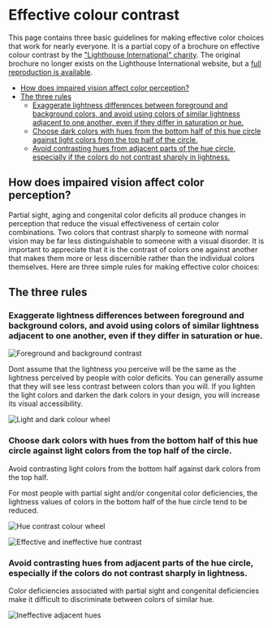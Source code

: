 # Effective colour contrast

This page contains three basic guidelines for making effective color choices that work for nearly everyone. It is a partial copy of a brochure on effective colour contrast by the ["Lighthouse International" charity](http://www.lighthouseguild.org/). The original brochure no longer exists on the Lighthouse International website, but a [full reproduction is available](http://www.cs.mtu.edu/~nilufer/classes/cs3611/interesting-stuff/designing-with-colors-1/color_contrast.htm).

* [How does impaired vision affect color perception?](#how-does-impaired-vision-affect-color-perception)
* [The three rules](#the-three-rules)
    * [Exaggerate lightness differences between foreground and background colors, and avoid using colors of similar lightness adjacent to one another, even if they differ in saturation or hue.](#exaggerate-lightness-differences-between-foreground-and-background-colors-and-avoid-using-colors-of-similar-lightness-adjacent-to-one-another-even-if-they-differ-in-saturation-or-hue)
    * [Choose dark colors with hues from the bottom half of this hue circle against light colors from the top half of the circle.](#choose-dark-colors-with-hues-from-the-bottom-half-of-this-hue-circle-against-light-colors-from-the-top-half-of-the-circle)
    * [Avoid contrasting hues from adjacent parts of the hue circle, especially if the colors do not contrast sharply in lightness.](#avoid-contrasting-hues-from-adjacent-parts-of-the-hue-circle-especially-if-the-colors-do-not-contrast-sharply-in-lightness)

## How does impaired vision affect color perception?

Partial sight, aging and congenital color deficits all produce changes in perception that reduce the visual effectiveness of certain color combinations. Two colors that contrast sharply to someone with normal vision may be far less distinguishable to someone with a visual disorder. It is important to appreciate that it is the contrast of colors one against another that makes them more or less discernible rather than the individual colors themselves. Here are three simple rules for making effective color choices:

## The three rules

### Exaggerate lightness differences between foreground and background colors, and avoid using colors of similar lightness adjacent to one another, even if they differ in saturation or hue.

![Foreground and background contrast](images/color_contrast_01.jpg)

Dont assume that the lightness you perceive will be the same as the lightness perceived by people with color deficits. You can generally assume that they will see less contrast between colors than you will. If you lighten the light colors and darken the dark colors in your design, you will increase its visual accessibility.

![Light and dark colour wheel](images/color_contrast_02.gif)

### Choose dark colors with hues from the bottom half of this hue circle against light colors from the top half of the circle.

Avoid contrasting light colors from the bottom half against dark colors from the top half.

For most people with partial sight and/or congenital color deficiencies, the lightness values of colors in the bottom half of the hue circle tend to be reduced.

![Hue contrast colour wheel](images/color_contrast_03.gif)

![Effective and ineffective hue contrast](images/color_contrast_04.gif)

### Avoid contrasting hues from adjacent parts of the hue circle, especially if the colors do not contrast sharply in lightness.

Color deficiencies associated with partial sight and congenital deficiencies make it difficult to discriminate between colors of similar hue.

![Ineffective adjacent hues](images/color_contrast_05.gif)
